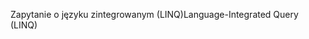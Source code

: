 <span data-ttu-id="7954f-101">Zapytanie o języku zintegrowanym (LINQ)</span><span class="sxs-lookup"><span data-stu-id="7954f-101">Language-Integrated Query (LINQ)</span></span>